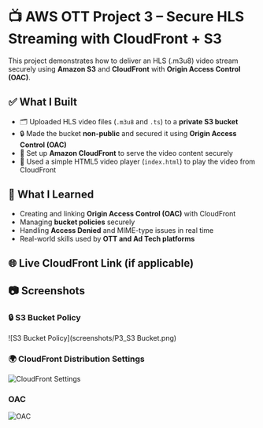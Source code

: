 # 📺 AWS OTT Project 3 – Secure HLS Streaming with CloudFront + S3

This project demonstrates how to deliver an HLS (.m3u8) video stream securely using **Amazon S3** and **CloudFront** with **Origin Access Control (OAC)**.

## ✅ What I Built

- 🗂 Uploaded HLS video files (`.m3u8` and `.ts`) to a **private S3 bucket**
- 🔒 Made the bucket **non-public** and secured it using **Origin Access Control (OAC)**
- 🚀 Set up **Amazon CloudFront** to serve the video content securely
- 🎥 Used a simple HTML5 video player (`index.html`) to play the video from CloudFront

## 🧠 What I Learned

- Creating and linking **Origin Access Control (OAC)** with CloudFront
- Managing **bucket policies** securely
- Handling **Access Denied** and MIME-type issues in real time
- Real-world skills used by **OTT and Ad Tech platforms**

## 🌐 Live CloudFront Link (if applicable)

## 📷 Screenshots

### 🔒 S3 Bucket Policy
![S3 Bucket Policy](screenshots/P3_S3 Bucket.png)

### 🌍 CloudFront Distribution Settings
![CloudFront Settings](screenshots/P3_Cloudfront)

### OAC 
![OAC](screenshots/P3_OAC)

